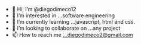 - 👋 Hi, I’m @diegodimeco12
- 👀 I’m interested in ...software engineering
- 🌱 I’m currently learning ...javascript, html and css.
- 💞️ I’m looking to collaborate on ...any project
- 📫 How to reach me ...diegodimeco2@gmail.com

<!---
diegodimeco12/diegodimeco12 is a ✨ special ✨ repository because its `README.md` (this file) appears on your GitHub profile.
You can click the Preview link to take a look at your changes.
--->
